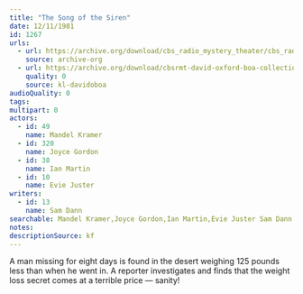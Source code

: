 ```yaml
---
title: "The Song of the Siren"
date: 12/11/1981
id: 1267
urls: 
  - url: https://archive.org/download/cbs_radio_mystery_theater/cbs_radio_mystery_theater-1251-1300.zip/cbs_radio_mystery_theater-1251-1300%2Fcbsrmt_1267_the_song_of_the_sirens.mp3
    source: archive-org
  - url: https://archive.org/download/cbsrmt-david-oxford-boa-collection/CBSRMT-811211-1267-The-Song-of-the-Siren-(128-48)_WBBM-JE-{BoA}.mp3
    quality: 0
    source: kl-davidoboa
audioQuality: 0
tags: 
multipart: 0
actors:  
  - id: 49
    name: Mandel Kramer  
  - id: 320
    name: Joyce Gordon  
  - id: 38
    name: Ian Martin  
  - id: 10
    name: Evie Juster
writers:  
  - id: 13
    name: Sam Dann
searchable: Mandel Kramer,Joyce Gordon,Ian Martin,Evie Juster Sam Dann
notes: 
descriptionSource: kf
---
```

A man missing for eight days is found in the desert weighing 125 pounds less than when he went in. A reporter investigates and finds that the weight loss secret comes at a terrible price — sanity!